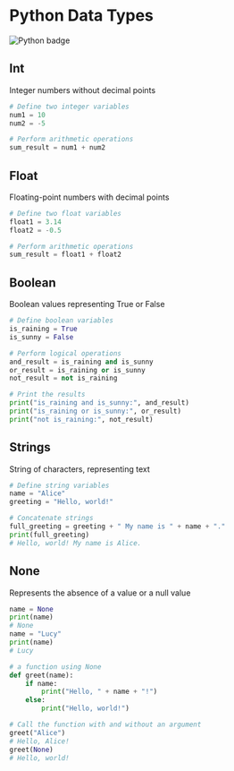 # Python Data Types

![Python badge](https://img.shields.io/static/v1?message=Python&logo=Python&labelColor=3776AB&color=3776AB&logoColor=white&label=%20&style=for-the-badge)  
  
## Int
Integer numbers without decimal points  
```python
# Define two integer variables
num1 = 10
num2 = -5

# Perform arithmetic operations
sum_result = num1 + num2
```
  
## Float
Floating-point numbers with decimal points  
```python
# Define two float variables
float1 = 3.14
float2 = -0.5

# Perform arithmetic operations
sum_result = float1 + float2
```
  
## Boolean
Boolean values representing True or False  
```python
# Define boolean variables
is_raining = True
is_sunny = False

# Perform logical operations
and_result = is_raining and is_sunny
or_result = is_raining or is_sunny
not_result = not is_raining

# Print the results
print("is_raining and is_sunny:", and_result)
print("is_raining or is_sunny:", or_result)
print("not is_raining:", not_result)
```
  
## Strings
String of characters, representing text  
```python
# Define string variables
name = "Alice"
greeting = "Hello, world!"

# Concatenate strings
full_greeting = greeting + " My name is " + name + "."
print(full_greeting)
# Hello, world! My name is Alice.
```
  
## None
Represents the absence of a value or a null value  
```python
name = None
print(name)
# None
name = "Lucy"
print(name)
# Lucy

# a function using None
def greet(name):
    if name:
        print("Hello, " + name + "!")
    else:
        print("Hello, world!")

# Call the function with and without an argument
greet("Alice")
# Hello, Alice!
greet(None)
# Hello, world!
```




